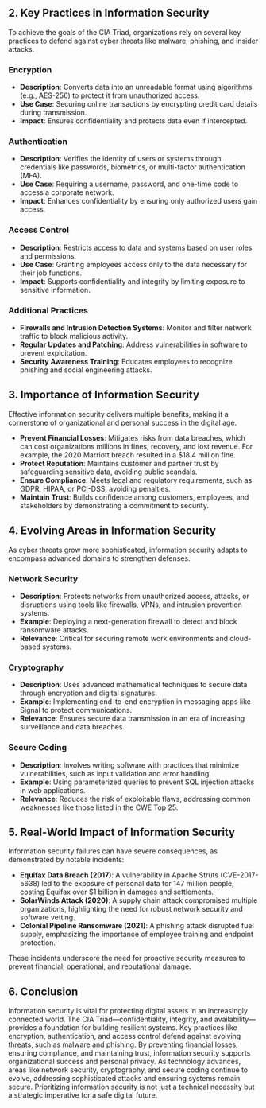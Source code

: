 
## 2. Key Practices in Information Security

To achieve the goals of the CIA Triad, organizations rely on several key practices to defend against cyber threats like malware, phishing, and insider attacks.

### Encryption
- **Description**: Converts data into an unreadable format using algorithms (e.g., AES-256) to protect it from unauthorized access.
- **Use Case**: Securing online transactions by encrypting credit card details during transmission.
- **Impact**: Ensures confidentiality and protects data even if intercepted.

### Authentication
- **Description**: Verifies the identity of users or systems through credentials like passwords, biometrics, or multi-factor authentication (MFA).
- **Use Case**: Requiring a username, password, and one-time code to access a corporate network.
- **Impact**: Enhances confidentiality by ensuring only authorized users gain access.

### Access Control
- **Description**: Restricts access to data and systems based on user roles and permissions.
- **Use Case**: Granting employees access only to the data necessary for their job functions.
- **Impact**: Supports confidentiality and integrity by limiting exposure to sensitive information.

### Additional Practices
- **Firewalls and Intrusion Detection Systems**: Monitor and filter network traffic to block malicious activity.
- **Regular Updates and Patching**: Address vulnerabilities in software to prevent exploitation.
- **Security Awareness Training**: Educates employees to recognize phishing and social engineering attacks.

## 3. Importance of Information Security

Effective information security delivers multiple benefits, making it a cornerstone of organizational and personal success in the digital age.

- **Prevent Financial Losses**: Mitigates risks from data breaches, which can cost organizations millions in fines, recovery, and lost revenue. For example, the 2020 Marriott breach resulted in a $18.4 million fine.
- **Protect Reputation**: Maintains customer and partner trust by safeguarding sensitive data, avoiding public scandals.
- **Ensure Compliance**: Meets legal and regulatory requirements, such as GDPR, HIPAA, or PCI-DSS, avoiding penalties.
- **Maintain Trust**: Builds confidence among customers, employees, and stakeholders by demonstrating a commitment to security.

## 4. Evolving Areas in Information Security

As cyber threats grow more sophisticated, information security adapts to encompass advanced domains to strengthen defenses.

### Network Security
- **Description**: Protects networks from unauthorized access, attacks, or disruptions using tools like firewalls, VPNs, and intrusion prevention systems.
- **Example**: Deploying a next-generation firewall to detect and block ransomware attacks.
- **Relevance**: Critical for securing remote work environments and cloud-based systems.

### Cryptography
- **Description**: Uses advanced mathematical techniques to secure data through encryption and digital signatures.
- **Example**: Implementing end-to-end encryption in messaging apps like Signal to protect communications.
- **Relevance**: Ensures secure data transmission in an era of increasing surveillance and data breaches.

### Secure Coding
- **Description**: Involves writing software with practices that minimize vulnerabilities, such as input validation and error handling.
- **Example**: Using parameterized queries to prevent SQL injection attacks in web applications.
- **Relevance**: Reduces the risk of exploitable flaws, addressing common weaknesses like those listed in the CWE Top 25.

## 5. Real-World Impact of Information Security

Information security failures can have severe consequences, as demonstrated by notable incidents:
- **Equifax Data Breach (2017)**: A vulnerability in Apache Struts (CVE-2017-5638) led to the exposure of personal data for 147 million people, costing Equifax over $1 billion in damages and settlements.
- **SolarWinds Attack (2020)**: A supply chain attack compromised multiple organizations, highlighting the need for robust network security and software vetting.
- **Colonial Pipeline Ransomware (2021)**: A phishing attack disrupted fuel supply, emphasizing the importance of employee training and endpoint protection.

These incidents underscore the need for proactive security measures to prevent financial, operational, and reputational damage.

## 6. Conclusion

Information security is vital for protecting digital assets in an increasingly connected world. The CIA Triad—confidentiality, integrity, and availability—provides a foundation for building resilient systems. Key practices like encryption, authentication, and access control defend against evolving threats, such as malware and phishing. By preventing financial losses, ensuring compliance, and maintaining trust, information security supports organizational success and personal privacy. As technology advances, areas like network security, cryptography, and secure coding continue to evolve, addressing sophisticated attacks and ensuring systems remain secure. Prioritizing information security is not just a technical necessity but a strategic imperative for a safe digital future.
